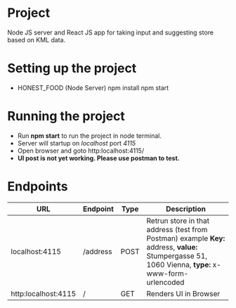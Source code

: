 # Project

Node JS server and React JS app for taking input and suggesting store based on KML data.

# Setting up the project

 - HONEST_FOOD (Node Server)
npm install
npm start


# Running the project
  
- Run **npm start** to run the project in node terminal.
- Server will startup on *localhost* port *4115*
- Open browser and goto http:localhost:4115/
- **UI post is not yet working. Please use postman to test.**

# Endpoints

|URL    |Endpoint   |Type   |Description    |
|-------|-----------|-------|---------------|
|localhost:4115    |/address  |POST    | Retrun store in that address (test from Postman) example **Key:** address, **value:** Stumpergasse 51, 1060 Vienna, **type:** x-www-form-urlencoded  |
|http:localhost:4115    |/ |GET    | Renders UI in Browser 


